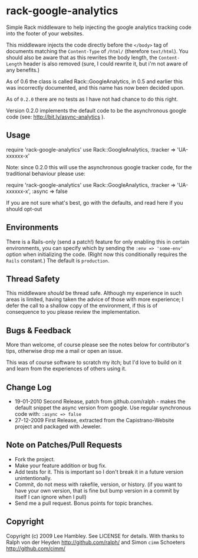 # rack-google-analytics

Simple Rack middleware to help injecting the google analytics tracking code into the footer of your websites.

This middleware injects the code directly before the `</body>` tag of documents matching the `Content-Type` of `/html/` (therefore `text/html`). You should also be aware that as this rewrites the body length, the `Content-Length` header is also removed (sure, I could rewrite it, but i'm not aware of any benefits.)

As of 0.6 the class is called Rack::GoogleAnalytics, in 0.5 and earlier this was incorrectly documented, and this name has now been decided upon.

As of `0.2.0` there are no tests as I have not had chance to do this right.

Version 0.2.0 implements the default code to be the asynchronous google code (see: http://bit.ly/async-analytics ).

## Usage

  require 'rack-google-analytics'
  use Rack::GoogleAnalytics, :tracker => 'UA-xxxxxx-x'
  
Note: since 0.2.0 this will use the asynchronous google tracker code, for the traditional behaviour please use:

  require 'rack-google-analytics'
  use Rack::GoogleAnalytics, :tracker => 'UA-xxxxxx-x', :async => false

If you are not sure what's best, go with the defaults, and read here if you should opt-out 

## Environments

There is a Rails-only (send a patch!) feature for only enabling this in certain environments, you can specify which by sending the `:env => 'some-env'` option when initializing the code. (Right now this conditionally requires the `Rails` constant.) The default is `production`.

## Thread Safety

This middleware *should* be thread safe. Although my experience in such areas is limited, having taken the advice of those with more experience; I defer the call to a shallow copy of the environment, if this is of consequence to you please review the implementation.

## Bugs & Feedback

More than welcome, of course please see the notes below for contributor's tips, otherwise drop me a mail or open an issue.

This was of course software to scratch my itch; but I'd love to build on it and learn from the experiences of others using it.

## Change Log

* 19-01-2010 Second Release, patch from github.com/ralph - makes the default snippet the async version from google. Use regular synchronous code with: `:async => false`
* 27-12-2009 First Release, extracted from the Capistrano-Website project and packaged with Jeweler.

## Note on Patches/Pull Requests
 
* Fork the project.
* Make your feature addition or bug fix.
* Add tests for it. This is important so I don't break it in a
  future version unintentionally.
* Commit, do not mess with rakefile, version, or history.
  (if you want to have your own version, that is fine but bump version in a commit by itself I can ignore when I pull)
* Send me a pull request. Bonus points for topic branches.

## Copyright

Copyright (c) 2009 Lee Hambley. See LICENSE for details.
With thanks to Ralph von der Heyden http://github.com/ralph/ and Simon `cimm` Schoeters http://github.com/cimm/
